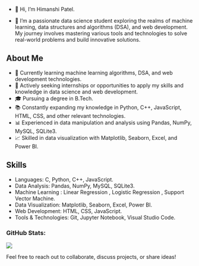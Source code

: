 
- 👋 Hi, I’m Himanshi Patel.

- 🌱 I’m a passionate data science student exploring the realms of machine learning, data structures and algorithms (DSA), and web development. My journey involves mastering various tools and technologies to solve real-world problems and build innovative solutions.

## About Me

- 🌱 Currently learning machine learning algorithms, DSA, and web development technologies.
- 💼 Actively seeking internships or opportunities to apply my skills and knowledge in data science and web development.
- 🎓 Pursuing a degree in B.Tech.
- 📚 Constantly expanding my knowledge in Python, C++, JavaScript, HTML, CSS, and other relevant technologies.
- 📊 Experienced in data manipulation and analysis using Pandas, NumPy, MySQL, SQLite3.
- 📈 Skilled in data visualization with Matplotlib, Seaborn, Excel, and Power BI.


## Skills

- Languages: C, Python, C++, JavaScript.
- Data Analysis: Pandas, NumPy, MySQL, SQLite3.
- Machine Learning : Linear Regression , Logistic Regression , Support Vector Machine.
- Data Visualization: Matplotlib, Seaborn, Excel, Power BI.
- Web Development: HTML, CSS, JavaScript.
- Tools & Technologies: Git, Jupyter Notebook, Visual Studio Code.

### GitHub Stats:
![](https://github-readme-streak-stats.herokuapp.com/?user=Himanshipatel04&theme=dark&hide_border=true)<br/>

Feel free to reach out to collaborate, discuss projects, or share ideas!



